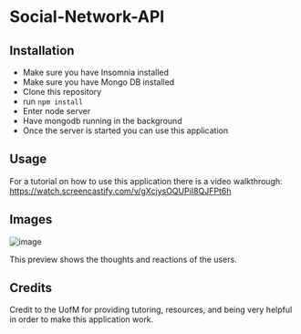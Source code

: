 # Social-Network-API

## Installation 
- Make sure you have Insomnia installed 
- Make sure you have Mongo DB installed
- Clone this repository
- run ```npm install```
- Enter node server
- Have mongodb running in the background
- Once the server is started you can use this application

## Usage 
For a tutorial on how to use this application there is a video walkthrough:
https://watch.screencastify.com/v/gXcjysOQUPiI8QJFPt6h

## Images
![image](https://github.com/atan39/Employee-Tracker/assets/126987766/4f666aca-149c-4d47-be60-a0e30bef1264)

This preview shows the thoughts and reactions of the users. 

## Credits

Credit to the UofM for providing tutoring, resources, and being very helpful in order to make this application work. 

